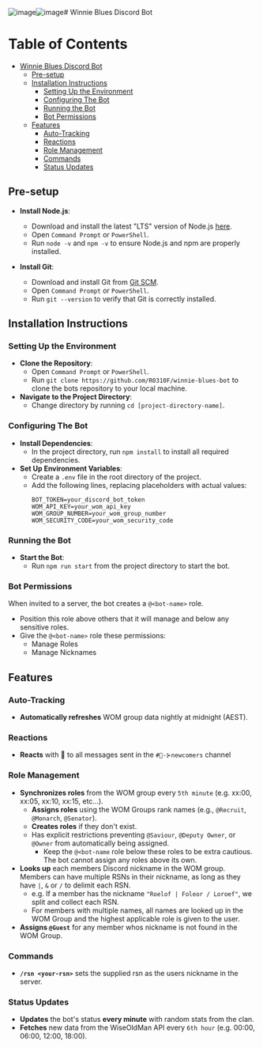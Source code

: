 ![image](https://github.com/R0310F/winnie-blues-bot/assets/40754039/c06328a9-b3c3-4ad3-93dc-88596f87eedd)![image](https://github.com/R0310F/winnie-blues-bot/assets/40754039/2acef9ff-9d63-467c-a20b-74796006eeeb)# Winnie Blues Discord Bot

# Table of Contents
- [Winnie Blues Discord Bot](#winnie-blues-discord-bot)
  - [Pre-setup](#pre-setup)
  - [Installation Instructions](#installation-instructions)
    - [Setting Up the Environment](#setting-up-the-environment)
    - [Configuring The Bot](#configuring-the-bot)
    - [Running the Bot](#running-the-bot)
    - [Bot Permissions](#bot-permissions)
  - [Features](#features)
    - [Auto-Tracking](#auto-tracking)
    - [Reactions](#reactions)
    - [Role Management](#role-management)
    - [Commands](#commands)
    - [Status Updates](#status-updates)

## Pre-setup

- **Install Node.js**:
    - Download and install the latest "LTS" version of Node.js [here](https://nodejs.org/en/download).
    - Open `Command Prompt` or `PowerShell`.
    - Run `node -v` and `npm -v` to ensure Node.js and npm are properly installed.

- **Install Git**:
    - Download and install Git from [Git SCM](https://git-scm.com/download/win).
    - Open `Command Prompt` or `PowerShell`.
    - Run `git --version` to verify that Git is correctly installed.

## Installation Instructions

### Setting Up the Environment

- **Clone the Repository**:
    - Open `Command Prompt` or `PowerShell`.
    - Run `git clone https://github.com/R0310F/winnie-blues-bot` to clone the bots repository to your local machine.
- **Navigate to the Project Directory**:
    - Change directory by running `cd [project-directory-name]`.

### Configuring The Bot

- **Install Dependencies**:
    - In the project directory, run `npm install` to install all required dependencies.
- **Set Up Environment Variables**:
    - Create a `.env` file in the root directory of the project.
    - Add the following lines, replacing placeholders with actual values:
      ```
      BOT_TOKEN=your_discord_bot_token
      WOM_API_KEY=your_wom_api_key
      WOM_GROUP_NUMBER=your_wom_group_number
      WOM_SECURITY_CODE=your_wom_security_code
      ```

### Running the Bot

- **Start the Bot**:
    - Run `npm run start` from the project directory to start the bot.

### Bot Permissions

When invited to a server, the bot creates a `@<bot-name>` role.

- Position this role above others that it will manage and below any sensitive roles.
- Give the `@<bot-name>` role these permissions:
    - Manage Roles
    - Manage Nicknames

## Features

### Auto-Tracking

- **Automatically refreshes** WOM group data nightly at midnight (AEST).

### Reactions

- **Reacts** with 🫡 to all messages sent in the ``#🥳-⊱newcomers`` channel
  
### Role Management

- **Synchronizes roles** from the WOM group every ``5th minute`` (e.g. xx:00, xx:05, xx:10, xx:15, etc...).
    - **Assigns roles** using the WOM Groups rank names (e.g., `@Recruit`, `@Monarch`, `@Senator`).
    - **Creates roles** if they don't exist.
    - Has explicit restrictions preventing `@Saviour`, `@Deputy Owner`, or `@Owner` from automatically being assigned.
        - Keep the ``@<bot-name`` role below these roles to be extra cautious. The bot cannot assign any roles above its own.
- **Looks up** each members Discord nickname in the WOM group. Members can have multiple RSNs in their nickname, as long as they have ``|``, ``&`` or ``/`` to delimit each RSN.
    - e.g. If a member has the nickname ``"Roelof | Foleor / Loroef"``, we split and collect each RSN.
    - For members with multiple names, all names are looked up in the WOM Group and the highest applicable role is given to the user.
- **Assigns `@Guest`** for any member whos nickname is not found in the WOM Group.

### Commands

- **`/rsn <your-rsn>`** sets the supplied rsn as the users nickname in the server.

### Status Updates

- **Updates** the bot's status **every minute** with random stats from the clan.
- **Fetches** new data from the WiseOldMan API every ``6th hour`` (e.g. 00:00, 06:00, 12:00, 18:00).
